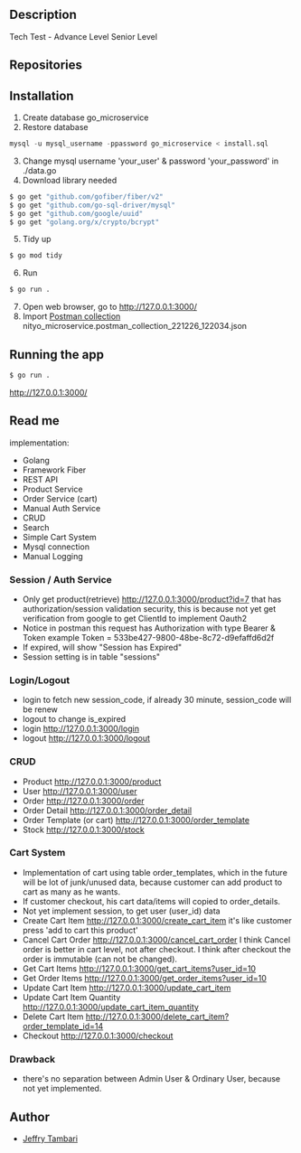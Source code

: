 ## Description

Tech Test - Advance Level Senior Level

## Repositories


## Installation

1. Create database go_microservice
2. Restore database
```sql
mysql -u mysql_username -ppassword go_microservice < install.sql
```
3. Change mysql username 'your_user' & password 'your_password' in ./data.go
4. Download library needed
```bash
$ go get "github.com/gofiber/fiber/v2"
$ go get "github.com/go-sql-driver/mysql"
$ go get "github.com/google/uuid"
$ go get "golang.org/x/crypto/bcrypt"

```
5. Tidy up
```bash
$ go mod tidy

```
6. Run
```bash
$ go run .

```
7. Open web browser, go to http://127.0.0.1:3000/
8. Import [Postman collection](https://learning.postman.com/docs/getting-started/importing-and-exporting-data/)
	nityo_microservice.postman_collection_221226_122034.json


## Running the app

```bash
$ go run .

```
http://127.0.0.1:3000/


## Read me
implementation:
- Golang
- Framework Fiber
- REST API
- Product Service
- Order Service (cart)
- Manual Auth Service
- CRUD
- Search
- Simple Cart System
- Mysql connection
- Manual Logging

### Session / Auth Service
- Only get product(retrieve) http://127.0.0.1:3000/product?id=7 that has authorization/session validation security, 
this is because not yet get verification from google to get ClientId to implement Oauth2
- Notice in postman this request has Authorization with type Bearer & Token
	example Token = 533be427-9800-48be-8c72-d9efaffd6d2f
- If expired, will show "Session has Expired"
- Session setting is in table "sessions"

### Login/Logout
- login to fetch new session_code, if already 30 minute, session_code will be renew
- logout to change is_expired
- login http://127.0.0.1:3000/login
- logout http://127.0.0.1:3000/logout

### CRUD
- Product http://127.0.0.1:3000/product
- User http://127.0.0.1:3000/user
- Order http://127.0.0.1:3000/order
- Order Detail http://127.0.0.1:3000/order_detail
- Order Template (or cart) http://127.0.0.1:3000/order_template
- Stock http://127.0.0.1:3000/stock

### Cart System
- Implementation of cart using table order_templates, 
which in the future will be lot of junk/unused data, 
because customer can add product to cart as many as he wants.
- If customer checkout, his cart data/items will copied to order_details.
- Not yet implement session, to get user (user_id) data
- Create Cart Item http://127.0.0.1:3000/create_cart_item
	it's like customer press 'add to cart this product'
- Cancel Cart Order http://127.0.0.1:3000/cancel_cart_order
	I think Cancel order is better in cart level, not after checkout.
	I think after checkout the order is immutable (can not be changed).
- Get Cart Items http://127.0.0.1:3000/get_cart_items?user_id=10
- Get Order Items http://127.0.0.1:3000/get_order_items?user_id=10
- Update Cart Item http://127.0.0.1:3000/update_cart_item
- Update Cart Item Quantity http://127.0.0.1:3000/update_cart_item_quantity
- Delete Cart Item http://127.0.0.1:3000/delete_cart_item?order_template_id=14
- Checkout http://127.0.0.1:3000/checkout

### Drawback
- there's no separation between Admin User & Ordinary User, because not yet implemented.

## Author

- [Jeffry Tambari](https://github.com/jeffrytambari1)
